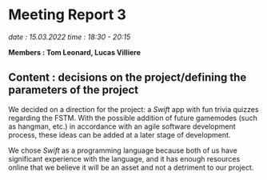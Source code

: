 # Meeting Report 3 
*date : 15.03.2022* 
*time : 18:30 - 20:15* 

**Members : Tom Leonard, Lucas Villiere** 

## Content : decisions on the project/defining the parameters of the project

We decided on a direction for the project: a *Swift* app with fun trivia quizzes regarding the FSTM. With the possible addition of future gamemodes (such as hangman, etc.) in accordance with an agile software development process, these ideas can be added at a later stage of development.

We chose *Swift* as a programming language because both of us have significant experience with the language, and it has enough resources online that we believe it will be an asset and not a detriment to our project.
